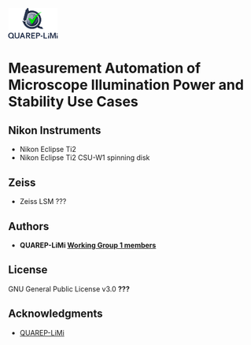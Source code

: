 <img src="/Images/QUAREP_logo_stacked.svg" alt="QUAREP-LiMi Logo" width=20%>

# Measurement Automation of Microscope Illumination Power and Stability Use Cases


## Nikon Instruments
- Nikon Eclipse Ti2 
- Nikon Eclipse Ti2 CSU-W1 spinning disk

## Zeiss
- Zeiss LSM ???

## Authors

* **QUAREP-LiMi [Working Group 1 members](https://quarep.org/working-groups/wg-1-illumination-power/wg-1-members/)** 

## License

GNU General Public License v3.0 **???**

## Acknowledgments

* <a href="https://quarep.org/">QUAREP-LiMi</a>

